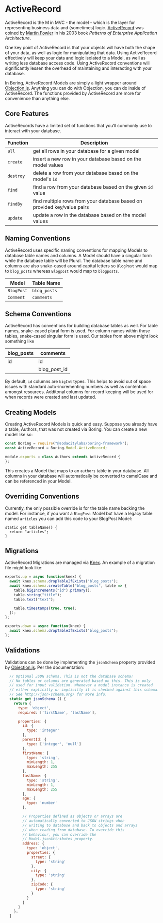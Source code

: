 # ActiveRecord
ActiveRecord is the M in MVC - the model - which is the layer for representing business data and (sometimes) logic. [ActiveRecord](https://en.wikipedia.org/wiki/Active_record_pattern) was coined by [Martin Fowler](https://www.martinfowler.com/eaaCatalog/activeRecord.html) in his 2003 book _Patterns of Enterprise Application Architecture_.

One key point of ActiveRecord is that your objects will have both the shape of your data, as well as logic for manipulating that data. Using ActiveRecord effectively will keep your data and logic isolated to a Model, as well as writing less database access code. Using ActiveRecord conventions will significantly lessen the overhead of maintaining and interacting with your database.

In Boring, ActiveRecord Models are simply a light wrapper around [Objection.js](https://vincit.github.io/objection.js/api/model/). Anything you can do with Objection, you can do inside of ActiveRecord. The functions provided by ActiveRecord are more for convenience than anything else.

## Core Features
ActiveRecords have a limited set of functions that you'll commonly use to interact with your database.

| Function | Description |
| --------- | ----------- |
| `all` | get all rows in your database for a given model |
| `create` | insert a new row in your database based on the model values |
| `destroy` | delete a row from your database based on the model's `id` |
| `find` | find a row from your database based on the given `id` value |
| `findBy` | find multiple rows from your database based on provided key/value pairs |
| `update` | update a row in the database based on the model values |


## Naming Conventions
ActiveRecord uses specific naming conventions for mapping Models to database table names and columns. A Model should have a singular form while the database table will be Plural. The database table name and columns are also snake-cased around capital letters so `BlogPost` would map to `blog_posts` whereas `Blogpost` would map to `blogposts`.

| Model | Table Name |
| --------- | ----------- |
| `BlogPost` | `blog_posts` |
| `Comment` | `comments` |


## Schema Conventions
ActiveRecord has conventions for building database tables as well. For table names, snake-cased plural form is used. For column names within those tables, snake-cased singular form is used. Our tables from above might look something like

| blog_posts | comments |
| --------- | ----------- |
| id | id |
|  | blog_post_id |

By default, `id` columns are `bigInt` types. This helps to avoid out of space issues with standard auto-incrementing numbers as well as contention amongst resources. Additonal columns for record keeping will be used for when records were created and last updated.

## Creating Models
Creating ActiveRecord Models is quick and easy. Suppose you already have a table, Authors, that was not created via Boring. You can create a new model like so:

```javascript
const Boring = require("@sodacitylabs/boring-framework");
const ActiveRecord = Boring.Model.ActiveRecord;

module.exports = class Authors extends ActiveRecord {
};
```

This creates a Model that maps to an `authors` table in your database. All columns in your database will automatically be converted to camelCase and can be referenced in your Model.

## Overriding Conventions
Currently, the only possible override is for the table name backing the model. For instance, if you want a `BlogPost` Model but have a legacy table named `articles` you can add this code to your BlogPost Model:
```
static get tableName() {
  return "articles";
}
```

## Migrations
ActiveRecord Migrations are managed via [Knex](https://knexjs.org/). An example of a migration file might look like:

```javascript
exports.up = async function(knex) {
  await knex.schema.dropTableIfExists("blog_posts");
  await knex.schema.createTable("blog_posts", table => {
    table.bigIncrements("id").primary();
    table.string("title");
    table.text("text");

    table.timestamps(true, true);
  });
};

exports.down = async function(knex) {
  await knex.schema.dropTableIfExists("blog_posts");
};
```

## Validations
Validations can be done by implementing the `jsonSchema` property provided by [Objection.js](https://vincit.github.io/objection.js/api/model/). Per the documentation:

```javascript
  // Optional JSON schema. This is not the database schema!
  // No tables or columns are generated based on this. This is only
  // used for input validation. Whenever a model instance is created
  // either explicitly or implicitly it is checked against this schema.
  // See http://json-schema.org/ for more info.
  static get jsonSchema () {
    return {
      type: 'object',
      required: ['firstName', 'lastName'],

      properties: {
        id: {
          type: 'integer'
        },
        parentId: {
          type: ['integer', 'null']
        },
        firstName: {
          type: 'string',
          minLength: 1,
          maxLength: 255
        },
        lastName: {
          type: 'string',
          minLength: 1,
          maxLength: 255
        },
        age: {
          type: 'number'
        },

        // Properties defined as objects or arrays are
        // automatically converted to JSON strings when
        // writing to database and back to objects and arrays
        // when reading from database. To override this
        // behaviour, you can override the
        // Model.jsonAttributes property.
        address: {
          type: 'object',
          properties: {
            street: {
              type: 'string'
            },
            city: {
              type: 'string'
            },
            zipCode: {
              type: 'string'
            }
          }
        }
      }
    };
  }
```
